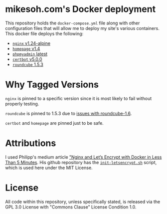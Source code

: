 # mikesoh.com's Docker deployment

This repository holds the `docker-compose.yml` file along with other 
configuration files that will allow me to deploy my site's various
containers.  This docker file deploys the following:

* [`nginx` v1.24-alpine](https://hub.docker.com/_/nginx)
* [`homepage` v1.4](https://ghcr.io/gethomepage/homepage)
* [`phpmyadmin` latest](https://hub.docker.com/r/phpmyadmin/phpmyadmin)
* [`certbot` v5.0.0](https://hub.docker.com/r/certbot/certbot)
* [`roundcube` 1.5.3](https://hub.docker.com/r/roundcube/roundcubemail)

# Why Tagged Versions

`nginx` is pinned to a specific version since it is most likely to fail without properly testing.

`roundcube` is pinned to 1.5.3 due to [issues with roundcube-1.6](https://github.com/roundcube/roundcubemail-docker/issues/186).

`certbot` and `homepage` are pinned just to be safe.

# Attributions

I used Philipp's medium article ["Nginx and Let’s Encrypt with Docker in
Less Than 5 Minutes](https://medium.com/@pentacent/nginx-and-lets-encrypt-with-docker-in-less-than-5-minutes-b4b8a60d3a71).
His github repository has the [`init-letsencrypt.sh`](https://github.com/wmnnd/nginx-certbot/blob/master/init-letsencrypt.sh) 
script, which is used here under the MIT License.

# License

All code within this repository, unless specifically stated, is released
via the GPL 3.0 License with "Commons Clause" License Condition 1.0.
